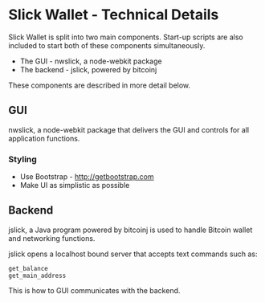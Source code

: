# Slick Wallet - Technical Details

Slick Wallet is split into two main components. Start-up scripts are also included to start both of these components simultaneously.

* The GUI - nwslick, a node-webkit package
* The backend - jslick, powered by bitcoinj

These components are described in more detail below.

## GUI

nwslick, a node-webkit package that delivers the GUI and controls for all application functions.

### Styling

- Use Bootstrap - http://getbootstrap.com
- Make UI as simplistic as possible

## Backend

jslick, a Java program powered by bitcoinj is used to handle Bitcoin wallet and networking functions.

jslick opens a localhost bound server that accepts text commands such as:

	get_balance
    get_main_address

This is how to GUI communicates with the backend.